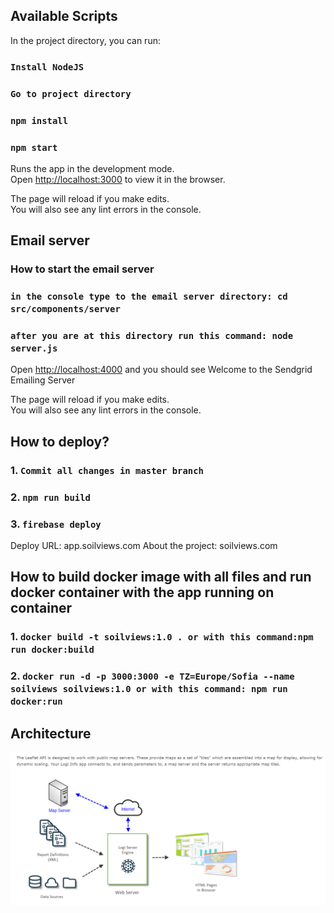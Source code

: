 ## Available Scripts

In the project directory, you can run:

### `Install NodeJS`

### `Go to project directory`

### `npm install`

### `npm start`

Runs the app in the development mode.<br />
Open [http://localhost:3000](http://localhost:3000) to view it in the browser.

The page will reload if you make edits.<br />
You will also see any lint errors in the console.

## Email server

### How to start the email server

### `in the console type to the email server directory: cd src/components/server`

### `after you are at this directory run this command: node server.js`

Open [http://localhost:4000](http://localhost:4000) and you should see Welcome to the Sendgrid Emailing Server

The page will reload if you make edits.<br />
You will also see any lint errors in the console.

## How to deploy?

### 1. `Commit all changes in master branch`

### 2. `npm run build`

### 3. `firebase deploy`

Deploy URL: app.soilviews.com
About the project: soilviews.com

## How to build docker image with all files and run docker container with the app running on container

### 1. `docker build -t soilviews:1.0 . or with this command:npm run docker:build`

### 2. `docker run -d -p 3000:3000 -e TZ=Europe/Sofia --name soilviews soilviews:1.0 or with this command: npm run docker:run`

## Architecture

![Architecture](public/Soilview_technology.PNG)
